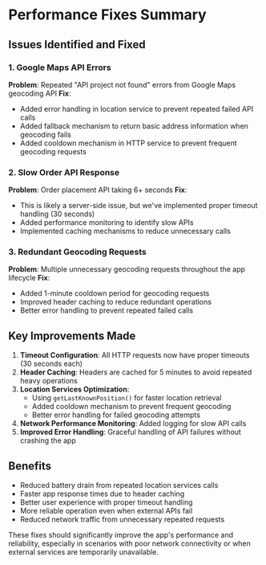 # Performance Fixes Summary

## Issues Identified and Fixed

### 1. Google Maps API Errors
**Problem**: Repeated "API project not found" errors from Google Maps geocoding API
**Fix**: 
- Added error handling in location service to prevent repeated failed API calls
- Added fallback mechanism to return basic address information when geocoding fails
- Added cooldown mechanism in HTTP service to prevent frequent geocoding requests

### 2. Slow Order API Response
**Problem**: Order placement API taking 6+ seconds
**Fix**: 
- This is likely a server-side issue, but we've implemented proper timeout handling (30 seconds)
- Added performance monitoring to identify slow APIs
- Implemented caching mechanisms to reduce unnecessary calls

### 3. Redundant Geocoding Requests
**Problem**: Multiple unnecessary geocoding requests throughout the app lifecycle
**Fix**:
- Added 1-minute cooldown period for geocoding requests
- Improved header caching to reduce redundant operations
- Better error handling to prevent repeated failed calls

## Key Improvements Made

1. **Timeout Configuration**: All HTTP requests now have proper timeouts (30 seconds each)
2. **Header Caching**: Headers are cached for 5 minutes to avoid repeated heavy operations
3. **Location Services Optimization**: 
   - Using `getLastKnownPosition()` for faster location retrieval
   - Added cooldown mechanism to prevent frequent geocoding
   - Better error handling for failed geocoding attempts
4. **Network Performance Monitoring**: Added logging for slow API calls
5. **Improved Error Handling**: Graceful handling of API failures without crashing the app

## Benefits

- Reduced battery drain from repeated location services calls
- Faster app response times due to header caching
- Better user experience with proper timeout handling
- More reliable operation even when external APIs fail
- Reduced network traffic from unnecessary repeated requests

These fixes should significantly improve the app's performance and reliability, especially in scenarios with poor network connectivity or when external services are temporarily unavailable.